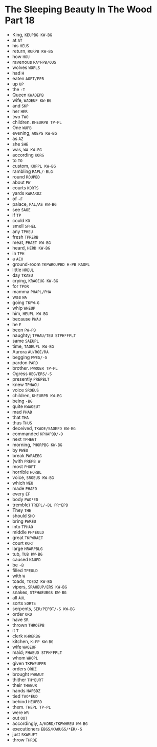 # The Sleeping Beauty In The Wood Part 18

* King, `KEUPBG KW-BG`
* at `AT`
* his `HEUS`
* return, `RURPB KW-BG`
* how `HOU`
* ravenous `RA*FPB/OUS`
* wolves `WOFLS`
* had `H`
* eaten `AOET/EPB`
* up `UP`
* the `-T`
* Queen `KWAOEPB`
* wife, `WAOEUF KW-BG`
* and `SKP`
* her `HER`
* two `TWO`
* children. `KHEURPB TP-PL`
* One `WUPB`
* evening, `AOEPG KW-BG`
* as `AZ`
* she `SHE`
* was, `WA KW-BG`
* according `KORG`
* to `TO`
* custom, `KUFPL KW-BG`
* rambling `RAPL/-BLG`
* round `ROUPBD`
* about `PW`
* courts `KORTS`
* yards `KWRARDZ`
* of `-F`
* palace, `PAL/AS KW-BG`
* see `SAOE`
* if `TP`
* could `KO`
* smell `SPHEL`
* any `TPHEU`
* fresh `TPRERB`
* meat, `PHAET KW-BG`
* heard, `HERD KW-BG`
* in `TPH`
* a `AEU`
* ground-room `TKPWROUPBD H-PB RAOPL`
* little `HREUL`
* day `TKAEU`
* crying, `KRAOEUG KW-BG`
* for `TPOR`
* mamma `PHAPL/PHA`
* was `WA`
* going `TKPW-G`
* whip `WHEUP`
* him, `HEUPL KW-BG`
* because `PWAU`
* he `E`
* been `PW-PB`
* naughty; `TPHAU/TEU STPH*FPLT`
* same `SAEUPL`
* time, `TAOEUPL KW-BG`
* Aurora `AU/ROE/RA`
* begging `PWEG/-G`
* pardon `PARD`
* brother. `PWROER TP-PL`
* Ogress `OEG/ERS/-S`
* presently `PREPBLT`
* knew `TPHAOU`
* voice `SROEUS`
* children, `KHEURPB KW-BG`
* being `-BG`
* quite `KWAOEUT`
* mad `PHAD`
* that `THA`
* thus `THUS`
* deceived, `TKAOE/SAOEFD KW-BG`
* commanded `KPHAPBD/-D`
* next `TPHEGT`
* morning, `PHORPBG KW-BG`
* by `PWEU`
* break `PWRAEBG`
* (with `PREPB W`
* most `PHOFT`
* horrible `HORBL`
* voice, `SROEUS KW-BG`
* which `WEU`
* made `PHAED`
* every `EF`
* body `PWO*ED`
* tremble) `TREPL/-BL PR*EPB`
* They `THE`
* should `SHO`
* bring `PWREU`
* into `TPHAO`
* middle `PH*EULD`
* great `TKPWRAET`
* court `KORT`
* large `HRARPBLG`
* tub, `TUB KW-BG`
* caused `KAUFD`
* be `-B`
* filled `TPEULD`
* with `W`
* toads, `TOEDZ KW-BG`
* vipers, `SRAOEUP/ERS KW-BG`
* snakes, `STPHAEUBGS KW-BG`
* all `AUL`
* sorts `SORTS`
* serpents, `SER/PEPBT/-S KW-BG`
* order `ORD`
* have `SR`
* thrown `THROEPB`
* it `T`
* clerk `KHRERBG`
* kitchen, `K-FP KW-BG`
* wife `WAOEUF`
* maid; `PHAEUD STPH*FPLT`
* whom `WHOPL`
* given `TKPWEUFPB`
* orders `ORDZ`
* brought `PWRAUT`
* thither `TH*EURT`
* their `THAEUR`
* hands `HAPBDZ`
* tied `TAO*EUD`
* behind `HEUPBD`
* them. `THEPL TP-PL`
* were `WR`
* out `OUT`
* accordingly, `A/KORD/TKPWHREU KW-BG`
* executioners `EBGS/KAOUGS/*ER/-S`
* just `SKWRUFT`
* throw `THROE`
